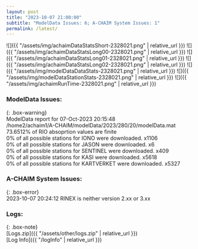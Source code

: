 ```yaml
---
layout: post
title: "2023-10-07 21:00:00"
subtitle: "ModelData Issues: 6; A-CHAIM System Issues: 1"
permalink: /latest/
---
```


![]({{ "/assets/img/achaimDataStatsShort-2328021.png" | relative_url }})
![]({{ "/assets/img/achaimDataStatsLong00-2328021.png" | relative_url }})
![]({{ "/assets/img/achaimDataStatsLong01-2328021.png" | relative_url }})
![]({{ "/assets/img/achaimDataStatsLong02-2328021.png" | relative_url }})
![]({{ "/assets/img/modelDataDataStats-2328021.png" | relative_url }})
![]({{ "/assets/img/modelDataStationStats-2328021.png" | relative_url }})
![]({{ "/assets/img/achaimRunTime-2328021.png" | relative_url }})


### ModelData Issues:  
  
{: .box-warning}  
 ModelData report for 07-Oct-2023 20:15:48   
 /home2/achaim1/A-CHAIM/modelData/2023/280/20/modelData.mat   
 73.6512% of RIO absoprtion values are finite   
 0% of all possible stations for IONO were downloaded. x1106   
 0% of all possible stations for JASON were downloaded. x6   
 0% of all possible stations for SENTINEL were downloaded. x409   
 0% of all possible stations for KASI were downloaded. x5618   
 0% of all possible stations for KARTVERKET were downloaded. x5327   
  
### A-CHAIM System Issues:  
  
{: .box-error}  
2023-10-07 20:24:12 RINEX is neither version 2.xx or 3.xx  

### Logs:  
  
{: .box-note}  
[Logs.zip]({{ "/assets/other/logs.zip" | relative_url }})  
[Log Info]({{ "/logInfo" | relative_url }})  
